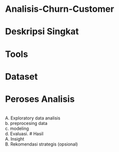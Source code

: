 # Analisis-Churn-Customer
# Deskripsi Singkat
# Tools
# Dataset
# Peroses Analisis
<br>
A. Exploratory data analisis
<br>
b. preprocesing data
<br>
c. modeling
<br>
d. Evaluasi.
# Hasil 
<br>
A. Insight
<br>
B. Rekomendasi strategis (opsional)
